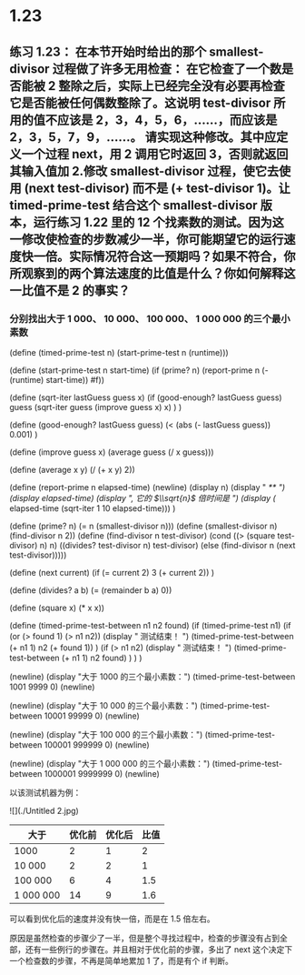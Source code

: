 # 1.23

## 练习 1.23： 在本节开始时给出的那个 smallest-divisor 过程做了许多无用检查： 在它检查了一个数是否能被 2 整除之后，实际上已经完全没有必要再检查它是否能被任何偶数整除了。这说明 test-divisor 所用的值不应该是 2，3，4，5，6，……，而应该是 2，3，5，7，9，……。 请实现这种修改。其中应定义一个过程 next，用 2 调用它时返回 3，否则就返回其输入值加 2.修改 smallest-divisor 过程，使它去使用 (next test-divisor) 而不是 (+ test-divisor 1)。让 timed-prime-test 结合这个 smallest-divisor 版本，运行练习 1.22 里的 12 个找素数的测试。因为这一修改使检查的步数减少一半，你可能期望它的运行速度快一倍。实际情况符合这一预期吗？如果不符合，你所观察到的两个算法速度的比值是什么？你如何解释这一比值不是 2 的事实？

<link rel="stylesheet" type="text/css" href="../../coding-js/deps/codemirror/lib/codemirror.css" />
<link rel="stylesheet" type="text/css" href="../../coding-js/coding.css" />
<link rel="stylesheet" type="text/css" href="../../coding-js/base.css" />

<script src="../../coding-js/deps/codemirror/lib/codemirror.js"></script>
<script src="../../coding-js/deps/jquery.min.js"></script>
<script src="../../coding-js/coding.js"> </script>

<script src="../../coding-js/deps/codemirror/mode/scheme/scheme.js"></script>

<script>
  c = new CodingJS('../../coding-js/');
</script>

### 分别找出大于 1 000、 10 000、 100 000、 1 000 000 的三个最小素数

<div id="scheme-plus-2">
(define (timed-prime-test n)
    (start-prime-test n (runtime)))

(define (start-prime-test n start-time)
(if (prime? n)
(report-prime n (- (runtime) start-time)) #f))

(define (sqrt-iter lastGuess guess x)
(if (good-enough? lastGuess guess)
guess
(sqrt-iter guess (improve guess x) x)
)
)

(define (good-enough? lastGuess guess)
(< (abs (- lastGuess guess)) 0.001)
)

(define (improve guess x)
(average guess (/ x guess)))

(define (average x y)
(/ (+ x y) 2))

(define (report-prime n elapsed-time)
(newline)
(display n)
(display " _\*\* ")
(display elapsed-time)
(display ", 它的 $\\sqrt{n}$ 倍时间是 ")
(display (_ elapsed-time (sqrt-iter 1 10 elapsed-time)))
)

(define (prime? n)
(= n (smallest-divisor n)))
(define (smallest-divisor n)
(find-divisor n 2))
(define (find-divisor n test-divisor)
(cond ((> (square test-divisor) n) n)
((divides? test-divisor n) test-divisor)
(else (find-divisor n (next test-divisor)))))

(define (next current)
(if (= current 2) 3 (+ current 2))
)

(define (divides? a b)
(= (remainder b a) 0))

(define (square x) (\* x x))

(define (timed-prime-test-between n1 n2 found)
(if (timed-prime-test n1)
(if (or (> found 1) (> n1 n2))
(display " 测试结束！ ")
(timed-prime-test-between (+ n1 1) n2 (+ found 1))
)
(if (> n1 n2)
(display " 测试结束！ ")
(timed-prime-test-between (+ n1 1) n2 found)
)
)
)

(newline)
(display "大于 1000 的三个最小素数：")
(timed-prime-test-between 1001 9999 0)
(newline)

(newline)
(display "大于 10 000 的三个最小素数：")
(timed-prime-test-between 10001 99999 0)
(newline)

(newline)
(display "大于 100 000 的三个最小素数：")
(timed-prime-test-between 100001 999999 0)
(newline)

(newline)
(display "大于 1 000 000 的三个最小素数：")
(timed-prime-test-between 1000001 9999999 0)
(newline)

</div>

<script>
    c.prompt("scheme-plus-2");
</script>

以该测试机器为例：

![](./Untitled 2.jpg)

| 大于 | 优化前 | 优化后 | 比值 |
|----|---|---|---|
| 1000| 2 | 1 | 2 |
| 10 000| 2 | 2 | 1 |
| 100 000| 6 | 4 | 1.5 |
| 1 000 000| 14 | 9 | 1.6 |

可以看到优化后的速度并没有快一倍，而是在 1.5 倍左右。

原因是虽然检查的步骤少了一半，但是整个寻找过程中，检查的步骤没有占到全部，还有一些例行的步骤在。并且相对于优化前的步骤，多出了 next 这个决定下一个检查数的步骤，不再是简单地累加 1 了，而是有个 if 判断。
